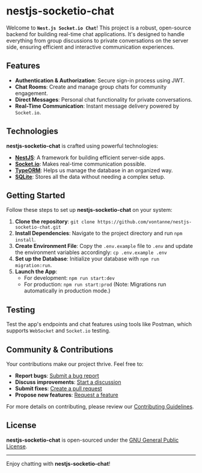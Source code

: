 # nestjs-socketio-chat

Welcome to **`Nest.js Socket.io Chat`**! This project is a robust, open-source backend for building real-time chat applications. It's designed to handle everything from group discussions to private conversations on the server side, ensuring efficient and interactive communication experiences.

## Features

- **Authentication & Authorization**: Secure sign-in process using JWT.
- **Chat Rooms**: Create and manage group chats for community engagement.
- **Direct Messages**: Personal chat functionality for private conversations.
- **Real-Time Communication**: Instant message delivery powered by `Socket.io`.

## Technologies

**nestjs-socketio-chat** is crafted using powerful technologies:

- **[NestJS](https://nestjs.com/)**: A framework for building efficient server-side apps.
- **[Socket.io](https://socket.io/)**: Makes real-time communication possible.
- **[TypeORM](https://typeorm.io/)**: Helps us manage the database in an organized way.
- **[SQLite](https://www.sqlite.org/)**: Stores all the data without needing a complex setup.

## Getting Started

Follow these steps to set up **nestjs-socketio-chat** on your system:

1. **Clone the repository**: `git clone https://github.com/vontanne/nestjs-socketio-chat.git`
2. **Install Dependencies**: Navigate to the project directory and run `npm install`.
3. **Create Environment File**: Copy the `.env.example` file to `.env` and update the environment variables accordingly: `cp .env.example .env`
4. **Set up the Database**: Initialize your database with `npm run migration:run`.
5. **Launch the App**:
   - For development: `npm run start:dev`
   - For production: `npm run start:prod` (Note: Migrations run automatically in production mode.)

## Testing

Test the app's endpoints and chat features using tools like Postman, which supports `WebSocket` and `Socket.io` testing.

## Community & Contributions

Your contributions make our project thrive. Feel free to:

- **Report bugs**: [Submit a bug report](https://github.com/vontanne/nestjs-socketio-chat/issues/new?assignees=&labels=bug&template=bug_report.md)
- **Discuss improvements**: [Start a discussion](https://github.com/vontanne/nestjs-socketio-chat/discussions)
- **Submit fixes**: [Create a pull request](https://github.com/vontanne/nestjs-socketio-chat/compare)
- **Propose new features**: [Request a feature](https://github.com/vontanne/nestjs-socketio-chat/issues/new?assignees=&labels=enhancement&template=feature_request.md)

For more details on contributing, please review our [Contributing Guidelines](https://github.com/vontanne/nestjs-socketio-chat/blob/master/.github/CONTRIBUTING.md).


## License

**nestjs-socketio-chat** is open-sourced under the [GNU General Public License](./LICENSE).

---

Enjoy chatting with **nestjs-socketio-chat**!
